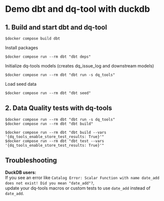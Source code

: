 # Demo dbt and dq-tool with duckdb

## 1. Build and start dbt and dq-tool
```
$docker compose build dbt
```

Install packages
```
$docker compose run --rm dbt "dbt deps"
```
Initialize dq-tools models (creates dq_issue_log and downstream models)
```
$docker compose run --rm dbt "dbt run -s dq_tools"
```

Load seed data
```
$docker compose run --rm dbt "dbt seed"
```

## 2. Data Quality tests with dq-tools
```
$docker compose run --rm dbt "dbt run -s dq_tools"
$docker compose run --rm dbt "dbt build"

$docker compose run --rm dbt "dbt build --vars '{dq_tools_enable_store_test_results: True}'"
$docker compose run --rm dbt "dbt test --vars '{dq_tools_enable_store_test_results: True}'"
```

## Troubleshooting

**DuckDB users:**  
If you see an error like `Catalog Error: Scalar Function with name date_add does not exist! Did you mean "date_add"?`,  
update your dq-tools macros or custom tests to use `date_add` instead of `date_add`.